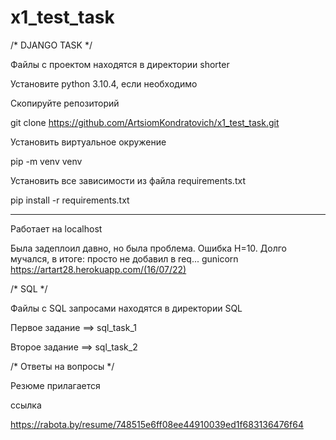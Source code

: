# x1_test_task

/* DJANGO TASK */

Файлы с проектом находятся в директории shorter

Установите python 3.10.4, если необходимо

Скопируйте репозиторий

git clone https://github.com/ArtsiomKondratovich/x1_test_task.git

Установить виртуальное окружение

pip -m venv venv

Установить все зависимости из файла requirements.txt

pip install -r requirements.txt

_________
Работает на localhost

Была задеплоил давно, но была проблема. Ошибка H=10. Долго мучался, в итоге: просто не добавил в req... gunicorn
https://artart28.herokuapp.com/(16/07/22)

/* SQL */

Файлы с SQL запросами находятся в директории SQL

Первое задание ==> sql_task_1

Второе задание ==> sql_task_2

/* Ответы на вопросы */

Резюме прилагается

ссылка

https://rabota.by/resume/748515e6ff08ee44910039ed1f683136476f64
